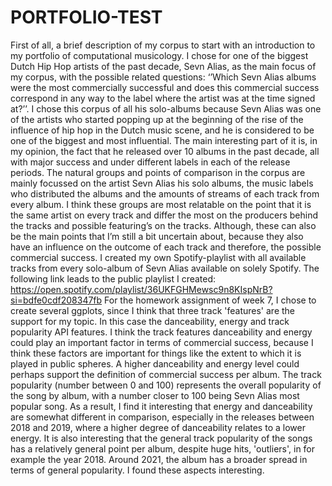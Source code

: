 # PORTFOLIO-TEST
First of all, a brief description of my corpus to start with an introduction to my portfolio of computational musicology. I chose for one of the biggest Dutch Hip Hop artists of the past decade, Sevn Alias, as the main focus of my corpus, with the possible related questions: ‘’Which Sevn Alias albums were the most commercially successful and does this commercial success correspond in any way to the label where the artist was at the time signed at?’’. I chose this corpus of all his solo-albums because Sevn Alias was one of the artists who started popping up at the beginning of the rise of the influence of hip hop in the Dutch music scene, and he is considered to be one of the biggest and most influential. The main interesting part of it is, in my opinion, the fact that he released over 10 albums in the past decade, all with major success and under different labels in each of the release periods. The natural groups and points of comparison in the corpus are mainly focussed on the artist Sevn Alias his solo albums, the music labels who distributed the albums and the amounts of streams of each track from every album. I think these groups are most relatable on the point that it is the same artist on every track and differ the most on the producers behind the tracks and possible featuring’s on the tracks. Although, these can also be the main points that I’m still a bit uncertain about, because they also have an influence on the outcome of each track and therefore, the possible commercial success. I created my own Spotify-playlist with all available tracks from every solo-album of Sevn Alias available on solely Spotify. The following link leads to the public playlist I created: https://open.spotify.com/playlist/36UKFGHMewsc9n8KIspNrB?si=bdfe0cdf208347fb
For the homework assignment of week 7, I chose to create several ggplots, since I think that three track 'features' are the support for my topic. In this case the danceability, energy and track popularity API features. I think the track features danceability and energy could play an important factor in terms of commercial success, because I think these factors are important for things like the extent to which it is played in public spheres. A higher danceability and energy level could perhaps support the definition of commercial success per album. The track popularity (number between 0 and 100) represents the overall popularity of the song by album, with a number closer to 100 being Sevn Alias most popular song. As a result, I find it interesting that energy and danceability are somewhat different in comparison, especially in the releases between 2018 and 2019, where a higher degree of danceability relates to a lower energy. It is also interesting that the general track popularity of the songs has a relatively general point per album, despite huge hits, 'outliers', in for example the year 2018. Around 2021, the album has a broader spread in terms of general popularity. I found these aspects interesting.
